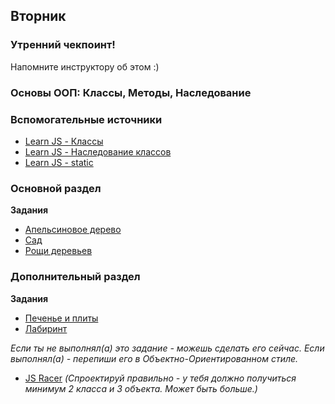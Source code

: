 ## Вторник

### Утренний чекпоинт!

Напомните инструктору об этом :)

### Основы ООП: Классы, Методы, Наследование


### Вспомогательные источники

- [Learn JS - Классы](https://learn.javascript.ru/class)
- [Learn JS - Наследование классов](https://learn.javascript.ru/class-inheritance)
- [Learn JS - static](https://learn.javascript.ru/static-properties-methods)

### Основной раздел

**Задания**
- [Апельсиновое дерево](../../../../core-js-oop-tdd-orange-tree)
- [Сад](../../../../core-js-oop-garden)
- [Рощи деревьев](../../../../core-js-oop-inheritance-tree-grooves)


### Дополнительный раздел

**Задания**
- [Печенье и плиты](../../../../core-js-oop-cookies-and-ovens)
- [Лабиринт](../../../../labyrinth-challenge)

*Если ты не выполнял(а) это задание - можешь сделать его сейчас. Если выполнял(а) - перепиши его в Объектно-Ориентированном стиле.*
- [JS Racer](../../../../js-racer-1-outrageous-fortune-challenge) *(Спроектируй правильно - у тебя должно получиться минимум 2 класса и 3 объекта. Может быть больше.)*

